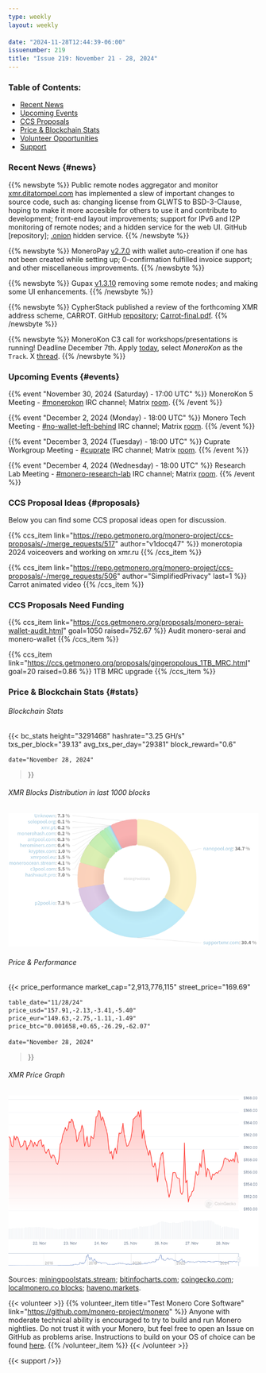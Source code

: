```yaml
---
type: weekly
layout: weekly

date: "2024-11-28T12:44:39-06:00"
issuenumber: 219
title: "Issue 219: November 21 - 28, 2024"
---
```


### Table of Contents:

- [Recent News](#news)
- [Upcoming Events](#events)
- [CCS Proposals](#proposals)
- [Price & Blockchain Stats](#stats)
- [Volunteer Opportunities](#volunteer)
- [Support](#support)

### Recent News {#news}

{{% newsbyte %}}
Public remote nodes aggregator and monitor [xmr.ditatompel.com](https://xmr.ditatompel.com/) has implemented a slew of important changes to source code, such as: changing license from GLWTS to BSD-3-Clause, hoping to make it more accesible for others to use it and contribute to development; front-end layout improvements; support for IPv6 and I2P monitoring of remote nodes; and a hidden service for the web UI. GitHub [repository]; [.onion](http://xmrlist2ug5ypisuhsvsi2req4bc3uiv3nc24yzibbaztslqprchvcad.onion/) hidden service.
{{% /newsbyte %}}

{{% newsbyte %}}
MoneroPay [v2.7.0](https://gitlab.com/moneropay/moneropay/-/blob/master/CHANGELOG.md#270---2024-11-24) with wallet auto-creation if one has not been created while setting up; 0-confirmation fulfilled invoice support; and other miscellaneous improvements.
{{% /newsbyte %}}

{{% newsbyte %}}
Gupax [v1.3.10](https://github.com/hinto-janai/gupax/releases/tag/v1.3.10) removing some remote nodes; and making some UI enhancements.
{{% /newsbyte %}}

{{% newsbyte %}}
CypherStack published a review of the forthcoming XMR address scheme, CARROT. GitHub [repository](https://github.com/cypherstack/carrot-audit); [Carrot-final.pdf](https://github.com/cypherstack/carrot-audit/blob/main/latex/Carrot-final.pdf).
{{% /newsbyte %}}

{{% newsbyte %}}
MoneroKon C3 call for workshops/presentations is running! Deadline December 7th. Apply [today](https://pretalx.riat.at/38c3/submit/PVr4DB/info/), select *MoneroKon* as the `Track`. X [thread](https://xcancel.com/MoneroKon/status/1860321346380533986).
{{% /newsbyte %}}

### Upcoming Events {#events}

{{% event "November 30, 2024 (Saturday) - 17:00 UTC" %}}
MoneroKon 5 Meeting - [#monerokon](irc://irc.libera.chat/#monerokon) IRC channel; Matrix [room](https://matrix.to/#/#monerokon:matrix.org).
{{% /event %}}

{{% event "December 2, 2024 (Monday) - 18:00 UTC" %}}
Monero Tech Meeting - [#no-wallet-left-behind](irc://irc.libera.chat/#no-wallet-left-behind) IRC channel; Matrix [room](https://matrix.to/#/#no-wallet-left-behind:monero.social).
{{% /event %}}

{{% event "December 3, 2024 (Tuesday) - 18:00 UTC" %}}
Cuprate Workgroup Meeting - [#cuprate](irc://irc.libera.chat/#cuprate) IRC channel; Matrix [room](https://matrix.to/#/#cuprate:monero.social).
{{% /event %}}

{{% event "December 4, 2024 (Wednesday) - 18:00 UTC" %}}
Research Lab Meeting - [#monero-research-lab](irc://irc.libera.chat/#monero-research-lab) IRC channel; Matrix [room](https://matrix.to/#/#monero-research-lab:monero.social).
{{% /event %}}

### CCS Proposal Ideas {#proposals}

Below you can find some CCS proposal ideas open for discussion.

{{% ccs_item link="https://repo.getmonero.org/monero-project/ccs-proposals/-/merge_requests/517" author="v1docq47" %}}
monerotopia 2024 voiceovers and working on xmr.ru
{{% /ccs_item %}}

{{% ccs_item link="https://repo.getmonero.org/monero-project/ccs-proposals/-/merge_requests/506" author="SimplifiedPrivacy" last=1 %}}
Carrot animated video
{{% /ccs_item %}}

### CCS Proposals Need Funding

{{% ccs_item link="https://ccs.getmonero.org/proposals/monero-serai-wallet-audit.html" goal=1050 raised=752.67 %}}
Audit monero-serai and monero-wallet
{{% /ccs_item %}}

{{% ccs_item link="https://ccs.getmonero.org/proposals/gingeropolous_1TB_MRC.html" goal=20 raised=0.86 %}}
1TB MRC upgrade
{{% /ccs_item %}}

### Price & Blockchain Stats {#stats}

###### Blockchain Stats

{{< bc_stats
	height="3291468"
	hashrate="3.25 GH/s"
	txs_per_block="39.13"
	avg_txs_per_day="29381"
	block_reward="0.6"

	date="November 28, 2024"
>}}

###### XMR Blocks Distribution in last 1000 blocks

![Hashrate Pool Distribution Pie Chart](./hash.png)

###### Price & Performance

{{< price_performance
	market_cap="2,913,776,115"
	street_price="169.69"

	table_date="11/28/24"
	price_usd="157.91,-2.13,-3.41,-5.40"
	price_eur="149.63,-2.75,-1.11,-1.49"
	price_btc="0.001658,+0.65,-26.29,-62.07"

	date="November 28, 2024"
>}}

###### XMR Price Graph

![XMR Price Graph](./price.png)

Sources: [miningpoolstats.stream](https://miningpoolstats.stream/monero); [bitinfocharts.com](https://bitinfocharts.com/monero/); [coingecko.com](https://www.coingecko.com/en/coins/monero); [localmonero.co blocks](https://localmonero.co/blocks); [haveno.markets](https://haveno.markets/).

{{< volunteer >}}
{{% volunteer_item title="Test Monero Core Software" link="https://github.com/monero-project/monero" %}}
Anyone with moderate technical ability is encouraged to try to build and run Monero nightlies. Do not trust it with your Monero, but feel free to open an Issue on GitHub as problems arise. Instructions to build on your OS of choice can be found [here](https://github.com/monero-project/monero#compiling-monero-from-source). 
{{% /volunteer_item %}}
{{< /volunteer >}}

{{< support />}}
